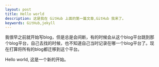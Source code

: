 ```yaml
---
layout: post
title: Hello world
description: 这是我在 GitHub 上面的第一篇文章,GitHub 我来了。
keywords: GitHub,jekyll
---
```

我很早之前就开始写blog，但是总是会间断，有的时候会从这个blog平台跳到那个blog平台，自己去找的时候，也不知道自己当时记录在哪一个blog平台了。现在打算将所有的blog都迁移到这个平台。

Hello world, 这是一个新的开始。
